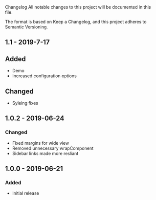 Changelog
All notable changes to this project will be documented in this file.

The format is based on Keep a Changelog, and this project adheres to Semantic Versioning.

## 1.1 - 2019-7-17
## Added
- Demo
- Increased configuration options
## Changed
- Syleing fixes

## 1.0.2 - 2019-06-24
### Changed
- Fixed margins for wide view
- Removed unnecessary wrapComponent
- Sidebar links made more resliant


## 1.0.0 - 2019-06-21
### Added
- Initial release